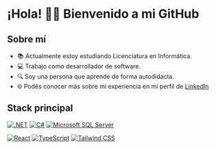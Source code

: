 # ¡Hola! 👋🏼 Bienvenido a mi GitHub

## Sobre mí
- 📚 Actualmente estoy estudiando Licenciatura en Informática.
- 💻 Trabajo como desarrollador de software.
- 🔍 Soy una persona que aprende de forma autodidacta.
- 🌐 Podés conocer más sobre mi experiencia en mi perfil de [LinkedIn](https://www.linkedin.com/in/agustingarridoc/)

## Stack principal

[![.NET](https://img.shields.io/badge/.NET-512BD4?logo=dotnet&logoColor=fff)](#) [![C#](https://custom-icon-badges.demolab.com/badge/C%23-%23239120.svg?logo=cshrp&logoColor=white)](#) [![Microsoft SQL Server](https://custom-icon-badges.demolab.com/badge/Microsoft%20SQL%20Server-CC2927?logo=mssqlserver-white&logoColor=white)](#)

[![React](https://img.shields.io/badge/React-%2320232a.svg?logo=react&logoColor=%2361DAFB)](#) [![TypeScript](https://img.shields.io/badge/TypeScript-3178C6?logo=typescript&logoColor=fff)](#) [![Tailwind CSS](https://img.shields.io/badge/Tailwind%20CSS-%2338B2AC.svg?logo=tailwind-css&logoColor=white)](#)
